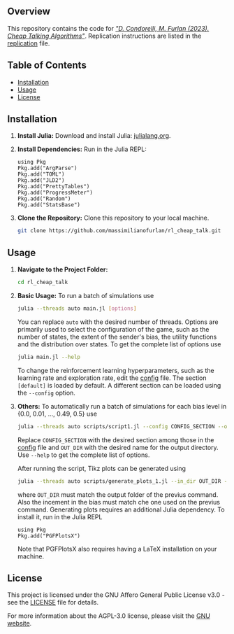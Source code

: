 ## Overview

This repository contains the code for [*"D. Condorelli, M. Furlan (2023). Cheap Talking Algorithms"*](https://arxiv.org/abs/2310.07867). Replication instructions are listed in the [replication](replication.md) file.

## Table of Contents

- [Installation](#installation)
- [Usage](#usage)
- [License](#license)

## Installation

1. **Install Julia:** Download and install Julia: [julialang.org](https://julialang.org).

2. **Install Dependencies:** Run in the Julia REPL:

    ```
    using Pkg
    Pkg.add("ArgParse")
    Pkg.add("TOML")
    Pkg.add("JLD2")
    Pkg.add("PrettyTables")
    Pkg.add("ProgressMeter")
    Pkg.add("Random")
    Pkg.add("StatsBase")
    ```
    
3. **Clone the Repository:** Clone this repository to your local machine.

    ```bash
    git clone https://github.com/massimilianofurlan/rl_cheap_talk.git
    ```

## Usage

1. **Navigate to the Project Folder:**

    ```bash
    cd rl_cheap_talk
    ```

2. **Basic Usage:** To run a batch of simulations use

    ```bash
    julia --threads auto main.jl [options]
    ```

    You can replace ```auto``` with the desired number of threads. Options are primarily used to select the configuration of the game, such as the number of states, the extent of the sender's bias, the utility functions and the distribution over states. To get the complete list of options use  
    
    ```bash
    julia main.jl --help
    ```
    
    To change the reinforcement learning hyperparameters, such as the learning rate and exploration rate, edit the [config](config.toml) file. The section ```[default]``` is loaded by default. A different section can be loaded using the ```--config``` option.

3. **Others:** To automatically run a batch of simulations for each bias level in {0.0, 0.01, ..., 0.49, 0.5} use 

    ```bash
    julia --threads auto scripts/script1.jl --config CONFIG_SECTION --out_dir OUT_DIR --step_bias=0.01
    ```

    Replace ```CONFIG_SECTION``` with the desired section among those in the [config](config.toml) file and ```OUT_DIR``` with the desired name for the output directory. Use ```--help``` to get the complete list of options.  

    After running the script, Tikz plots can be generated using

    ```bash
    julia --threads auto scripts/generate_plots_1.jl --in_dir OUT_DIR --step_bias 0.01
    ```

    where ```OUT_DIR``` must match the output folder of the previus command. Also the incement in the bias must match che one used on the previus command.
    Generating plots requires an additional Julia dependency. To install it, run in the Julia REPL
    
    ```
    using Pkg
    Pkg.add("PGFPlotsX")
    ```
    Note that PGFPlotsX also requires having a LaTeX installation on your machine. 

## License

This project is licensed under the GNU Affero General Public License v3.0 - see the [LICENSE](LICENSE) file for details.

For more information about the AGPL-3.0 license, please visit the [GNU website](https://www.gnu.org/licenses/agpl-3.0).

